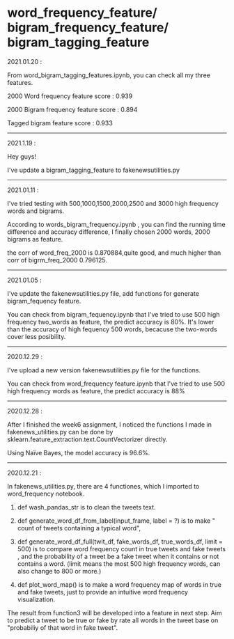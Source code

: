 # word_frequency_feature/ bigram_frequency_feature/ bigram_tagging_feature


2021.01.20 :

From word_bigram_tagging_features.ipynb, you can check all my three features.

2000 Word frequency feature score : 0.939

2000 Bigram frequency feature score : 0.894

Tagged bigram feature score : 0.933





---------------------------------------------------------------------------------------------------

2021.1.19 :

Hey guys!

I've update a bigram_tagging_feature to fakenewsutilities.py
 


---------------------------------------------------------------------------------------------------
2021.01.11  :

 
I've tried testing with 500,1000,1500,2000,2500 and 3000 high frequency words and bigrams. 

According to words_bigram_frequency.ipynb , you can find the running time difference and accuracy difference, I finally chosen 2000 words, 2000 bigrams as feature.

the corr of word_freq_2000 is 0.870884,quite good, and much higher than corr of bigrm_freq_2000 0.796125.






---------------------------------------------------------------------------------------------------


2021.01.05  : 


I've update the fakenewsutilities.py file, add functions for generate bigram_fequency feature.

You can check from bigram_fequency.ipynb that I've tried to use 500 high frequency two_words as feature, the predict accuracy is 80%.
It's lower than the accuracy of high fequency 500 words, becacuse the two-words cover less posibility.






---------------------------------------------------------------------------------------------------

2020.12.29 :

I've upload a new version fakenewsutilities.py file for the functions. 

You can check from word_frequency feature.ipynb that I've tried to use 500 high frequency words as feature, the predict accuracy is 88%





---------------------------------------------------------------------------------------------------

2020.12.28 :

After I finished the week6 assignment, I noticed the functions I made in fakenews_utilities.py can be done by sklearn.feature_extraction.text.CountVectorizer directly.

Using Naïve Bayes, the model accuracy is 96.6%.





---------------------------------------------------------------------------------------------------

2020.12.21 : 

In fakenews_utilities.py, there are 4 functiones, which I imported to word_frequency notebook.

1. def wash_pandas_str is to clean the tweets text.

2. def generate_word_df_from_label(input_frame, label = ?) is to make " count of tweets containing a typical word",

3. def generate_word_df_full(twit_df, fake_words_df, true_words_df, limit = 500) is to compare word frequency count in true tweets and fake tweets , 
and the probability of a tweet be a fake tweet when it contains or not contains a word. 
(limit means the most 500 high frequency words, can also change to 800 or more.)

4. def plot_word_map()  is to make a word frequency map of words in true and fake tweets, just to provide an intuitive word frequency visualization.


The result from function3 will be developed into a feature in next step. 
Aim to predict a tweet to be true or fake by rate all words in the tweet base on "probabiliy of that word in fake tweet".




 
